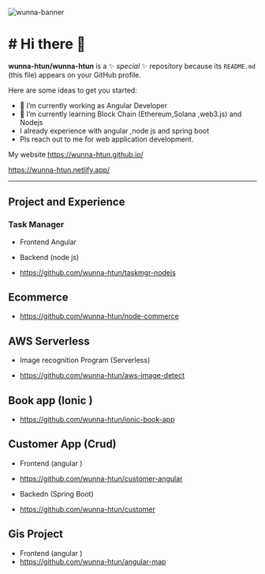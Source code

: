 ![wunna-banner](https://user-images.githubusercontent.com/50322856/161447633-42dc268b-c57e-49c9-bc50-b3d4eee03eb8.jpg)



# # Hi there 👋


**wunna-htun/wunna-htun** is a ✨ _special_ ✨ repository because its `README.md` (this file) appears on your GitHub profile.

Here are some ideas to get you started:

- 🔭 I’m currently working as Angular Developer
- 🌱 I’m currently learning Block Chain (Ethereum,Solana ,web3.js) and Nodejs 
-  I already experience with angular ,node js and spring boot 
-  Pls reach out to me for web application development.

My website 
https://wunna-htun.github.io/

https://wunna-htun.netlify.app/


___

## Project and Experience


### Task Manager 

 * Frontend Angular 

 * Backend (node js)
 * https://github.com/wunna-htun/taskmgr-nodejs
 
## Ecommerce 

* https://github.com/wunna-htun/node-commerce
 
 



## AWS Serverless


* Image recognition Program (Serverless)


* https://github.com/wunna-htun/aws-image-detect





## Book app (Ionic )


* https://github.com/wunna-htun/ionic-book-app




## Customer App (Crud)



* Frontend (angular )
* https://github.com/wunna-htun/customer-angular



* Backedn (Spring Boot)
* https://github.com/wunna-htun/customer


## Gis Project 



* Frontend (angular )
* https://github.com/wunna-htun/angular-map



<!-- 
- 👯 I’m looking to collaborate on ...
- 🤔 I’m looking for help with 
- 💬 Ask me about ...
- 📫 How to reach me: ...
- 😄 Pronouns: ...
- ⚡ Fun fact: ... -->


